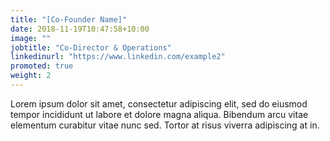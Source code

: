 ```yaml
---
title: "[Co-Founder Name]"
date: 2018-11-19T10:47:58+10:00
image: ""
jobtitle: "Co-Director & Operations"
linkedinurl: "https://www.linkedin.com/example2"
promoted: true
weight: 2
---
```


Lorem ipsum dolor sit amet, consectetur adipiscing elit, sed do eiusmod tempor incididunt ut labore et dolore magna aliqua. Bibendum arcu vitae elementum curabitur vitae nunc sed. Tortor at risus viverra adipiscing at in.
